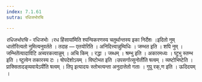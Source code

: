```yaml
---
index: 7.1.61
sutra: रधिजभोरचि

---
```

_रधिजभोरचि_ - रधिजभोः ।रध हिंसाया॑मिति श्यन्विकरणस्य चतुर्थान्तस्य इका निर्देशः ।इदितो नुम् धातो॑रित्यतो नुमित्यनुवर्तते । तदाह — एतयोरिति । अनिदित्त्वान्नुम्विधिः । जम्भत इति । शपि नुम् ।जम्भिते॑त्यादाविटि अच्परकत्वान्नुम् । अचि किम्  । रद्धा । जब्धम् । श्रम्भु इति । अकारमध्यः । ष्टुभु स्तम्भ इति । ष्टुत्वेन तकारस्य टः । षोपदेशोऽयम् । विष्टोभत इति ।उपसर्गात्सुनोती॑ति षत्वम् । व्यष्टोभिष्टेति ।प्राक्सितादड्व्यवायेऽपी॑ति षत्वम् । तिपृ इत्यादयः स्तोभत्यन्ता अनुदात्तेतो गताः । गुपू रक्,ण इति । ऊदिदयम् । 
